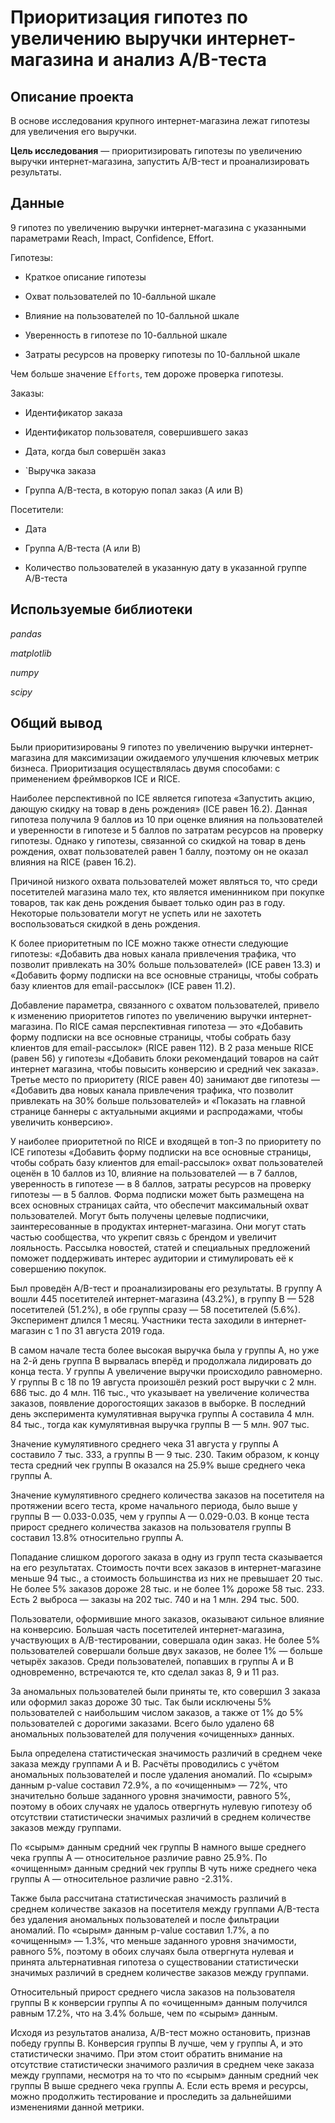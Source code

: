# Приоритизация гипотез по увеличению выручки интернет-магазина и анализ A/B-теста

## Описание проекта

В основе исследования крупного интернет-магазина лежат гипотезы для увеличения его выручки.

**Цель исследования** — приоритизировать гипотезы по увеличению выручки интернет-магазина, запустить A/B-тест и проанализировать результаты.

## Данные

9 гипотез по увеличению выручки интернет-магазина с указанными параметрами Reach, Impact, Confidence, Effort.

Гипотезы:
    
- Краткое описание гипотезы

- Охват пользователей по 10-балльной шкале

- Влияние на пользователей по 10-балльной шкале

- Уверенность в гипотезе по 10-балльной шкале

- Затраты ресурсов на проверку гипотезы по 10-балльной шкале

Чем больше значение `Efforts`, тем дороже проверка гипотезы.

Заказы:
    
- Идентификатор заказа

- Идентификатор пользователя, совершившего заказ

- Дата, когда был совершён заказ

- `Выручка заказа

- Группа A/B-теста, в которую попал заказ (A или B)

Посетители:

- Дата

- Группа A/B-теста (A или B)

- Количество пользователей в указанную дату в указанной группе A/B-теста

## Используемые библиотеки

*pandas*

*matplotlib*

*numpy*

*scipy*

## Общий вывод

Были приоритизированы 9 гипотез по увеличению выручки интернет-магазина для максимизации ожидаемого улучшения ключевых метрик бизнеса. Приоритизация осуществлялась двумя способами: с применением фреймворков ICE и RICE.

Наиболее перспективной по ICE является гипотеза «Запустить акцию, дающую скидку на товар в день рождения» (ICE равен 16.2). Данная гипотеза получила 9 баллов из 10 при оценке влияния на пользователей и уверенности в гипотезе и 5 баллов по затратам ресурсов на проверку гипотезы. Однако у гипотезы, связанной со скидкой на товар в день рождения, охват пользователей равен 1 баллу, поэтому он не оказал влияния на RICE (равен 16.2). 

Причиной низкого охвата пользователей может являться то, что среди посетителей магазина мало тех, кто является именинником при покупке товаров, так как день рождения бывает только один раз в году. Некоторые пользователи могут не успеть или не захотеть воспользоваться скидкой в день рождения. 

К более приоритетным по ICE можно также отнести следующие гипотезы: «Добавить два новых канала привлечения трафика, что позволит привлекать на 30% больше пользователей» (ICE равен 13.3) и «Добавить форму подписки на все основные страницы, чтобы собрать базу клиентов для email-рассылок» (ICE равен 11.2). 

Добавление параметра, связанного с охватом пользователей, привело к изменению приоритетов гипотез по увеличению выручки интернет-магазина. По RICE самая перспективная гипотеза — это «Добавить форму подписки на все основные страницы, чтобы собрать базу клиентов для email-рассылок» (RICE равен 112). В 2 раза меньше RICE (равен 56) у гипотезы «Добавить блоки рекомендаций товаров на сайт интернет магазина, чтобы повысить конверсию и средний чек заказа». Третье место по приоритету (RICE равен 40) занимают две гипотезы — «Добавить два новых канала привлечения трафика, что позволит привлекать на 30% больше пользователей» и «Показать на главной странице баннеры с актуальными акциями и распродажами, чтобы увеличить конверсию».

У наиболее приоритетной по RICE и входящей в топ-3 по приоритету по ICE гипотезы «Добавить форму подписки на все основные страницы, чтобы собрать базу клиентов для email-рассылок» охват пользователей оценён в 10 баллов из 10, влияние на пользователей — в 7 баллов, уверенность в гипотезе — в 8 баллов, затраты ресурсов на проверку гипотезы — в 5 баллов. Форма подписки может быть размещена на всех основных страницах сайта, что обеспечит максимальный охват пользователей. Могут быть получены целевые подписчики, заинтересованные в продуктах интернет-магазина. Они могут стать частью сообщества, что укрепит связь с брендом и увеличит лояльность. Рассылка новостей, статей и специальных предложений поможет поддерживать интерес аудитории и стимулировать её к совершению покупок.

Был проведён A/B-тест и проанализированы его результаты. В группу A вошли 445 посетителей интернет-магазина (43.2%), в группу B — 528 посетителей (51.2%), в обе группы сразу — 58 посетителей (5.6%). Эксперимент длился 1 месяц. Участники теста заходили в интернет-магазин с 1 по 31 августа 2019 года.
    
В самом начале теста более высокая выручка была у группы A, но уже на 2-й день группа B вырвалась вперёд и продолжала лидировать до конца теста. У группы A увеличение выручки происходило равномерно. У группы B с 18 по 19 августа произошёл резкий рост выручки с 2 млн. 686 тыс. до 4 млн. 116 тыс., что указывает на увеличение количества заказов, появление дорогостоящих заказов в выборке. В последний день эксперимента кумулятивная выручка группы A составила 4 млн. 84 тыс., тогда как кумулятивная выручка группы B — 5 млн. 907 тыс.

Значение кумулятивного среднего чека 31 августа у группы A составило 7 тыс. 333, а группы B — 9 тыс. 230. Таким образом, к концу теста средний чек группы B оказался на 25.9% выше среднего чека группы A.

Значение кумулятивного среднего количества заказов на посетителя на протяжении всего теста, кроме начального периода, было выше у группы B — 0.033-0.035, чем у группы A — 0.029-0.03. В конце теста прирост среднего количества заказов на пользователя группы B составил 13.8% относительно группы A.

Попадание слишком дорогого заказа в одну из групп теста сказывается на его результатах. Стоимость почти всех заказов в интернет-магазине меньше 94 тыс., а стоимость большинства из них не превышает 20 тыс. Не более 5% заказов дороже 28 тыс. и не более 1% дороже 58 тыс. 233. Есть 2 выброса — заказы на 202 тыс. 740 и на 1 млн. 294 тыс. 500.

Пользователи, оформившие много заказов, оказывают сильное влияние на конверсию. Большая часть посетителей интернет-магазина, участвующих в A/B-тестировании, совершала один заказ. Не более 5% пользователей совершали больше двух заказов, не более 1% — больше четырёх заказов. Среди пользователей, попавших в группы A и B одновременно, встречаются те, кто сделал заказ 8, 9 и 11 раз.

За аномальных пользователей были приняты те, кто совершил 3 заказа или оформил заказ дороже 30 тыс. Так были исключены 5% пользователей с наибольшим числом заказов, а также от 1% до 5% пользователей с дорогими заказами. Всего было удалено 68 аномальных пользователей для получения «очищенных» данных.

Была определена статистическая значимость различий в среднем чеке заказа между группами A и B. Расчёты проводились с учётом аномальных пользователей и после удаления аномалий. По «сырым» данным p-value составил 72.9%, а по «очищенным» — 72%, что значительно больше заданного уровня значимости, равного 5%, поэтому в обоих случаях не удалось отвергнуть нулевую гипотезу об отсутствии статистически значимых различий в среднем количестве заказов между группами.

По «сырым» данным средний чек группы B намного выше среднего чека группы A — относительное различие равно 25.9%. По «очищенным» данным средний чек группы B чуть ниже среднего чека группы A — относительное различие равно -2.31%.

Также была рассчитана статистическая значимость различий в среднем количестве заказов на посетителя между группами A/B-теста без удаления аномальных пользователей и после фильтрации аномалий. По «сырым» данным p-value составил 1.7%, а по «очищенным» — 1.3%, что меньше заданного уровня значимости, равного 5%, поэтому в обоих случаях была отвергнута нулевая и принята альтернативная гипотеза о существовании статистически значимых различий в среднем количестве заказов между группами.

Относительный прирост среднего числа заказов на пользователя группы B к конверсии группы A по «очищенным» данным получился равным 17.2%, что на 3.4% больше, чем по «сырым» данным.

Исходя из результатов анализа, A/B-тест можно остановить, признав победу группы B. Конверсия группы B лучше, чем у группы A, и это статистически значимо. При этом стоит обратить внимание на отсутствие статистически значимого различия в среднем чеке заказа между группами, несмотря на то что по «сырым» данным средний чек группы B выше среднего чека группы A. Если есть время и ресурсы, можно продолжить тестирование и проследить за дальнейшими изменениями данной метрики.
